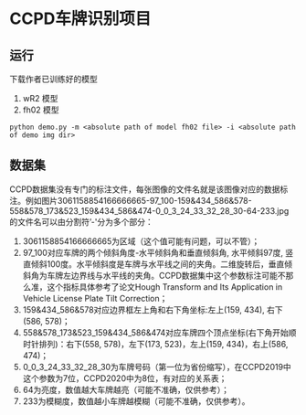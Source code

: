 # CCPD车牌识别项目



## 运行
下载作者已训练好的模型
1. wR2 模型
2. fh02 模型

```shell
python demo.py -m <absolute path of model fh02 file> -i <absolute path of demo img dir>
```

## 数据集

CCPD数据集没有专门的标注文件，每张图像的文件名就是该图像对应的数据标注。例如图片3061158854166666665-97_100-159&434_586&578-558&578_173&523_159&434_586&474-0_0_3_24_33_32_28_30-64-233.jpg 的文件名可以由分割符’-'分为多个部分：

1. 3061158854166666665为区域（这个值可能有问题，可以不管）；
2. 97_100对应车牌的两个倾斜角度-水平倾斜角和垂直倾斜角, 水平倾斜97度, 竖直倾斜100度。水平倾斜度是车牌与水平线之间的夹角。二维旋转后，垂直倾斜角为车牌左边界线与水平线的夹角。CCPD数据集中这个参数标注可能不那么准，这个指标具体参考了论文Hough Transform and Its Application in Vehicle License Plate Tilt Correction；
3. 159&434_586&578对应边界框左上角和右下角坐标:左上(159, 434), 右下(586, 578)；
4. 558&578_173&523_159&434_586&474对应车牌四个顶点坐标(右下角开始顺时针排列)：右下(558, 578)，左下(173, 523)，左上(159, 434)，右上(586, 474)；
5. 0_0_3_24_33_32_28_30为车牌号码（第一位为省份缩写），在CCPD2019中这个参数为7位，CCPD2020中为8位，有对应的关系表；
6. 64为亮度，数值越大车牌越亮（可能不准确，仅供参考）；
7. 233为模糊度，数值越小车牌越模糊（可能不准确，仅供参考）。